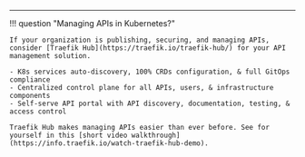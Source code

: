 ---

!!! question "Managing APIs in Kubernetes?"

    If your organization is publishing, securing, and managing APIs, consider [Traefik Hub](https://traefik.io/traefik-hub/) for your API management solution.
    
    - K8s services auto-discovery, 100% CRDs configuration, & full GitOps compliance
    - Centralized control plane for all APIs, users, & infrastructure components
    - Self-serve API portal with API discovery, documentation, testing, & access control

    Traefik Hub makes managing APIs easier than ever before. See for yourself in this [short video walkthrough](https://info.traefik.io/watch-traefik-hub-demo).
